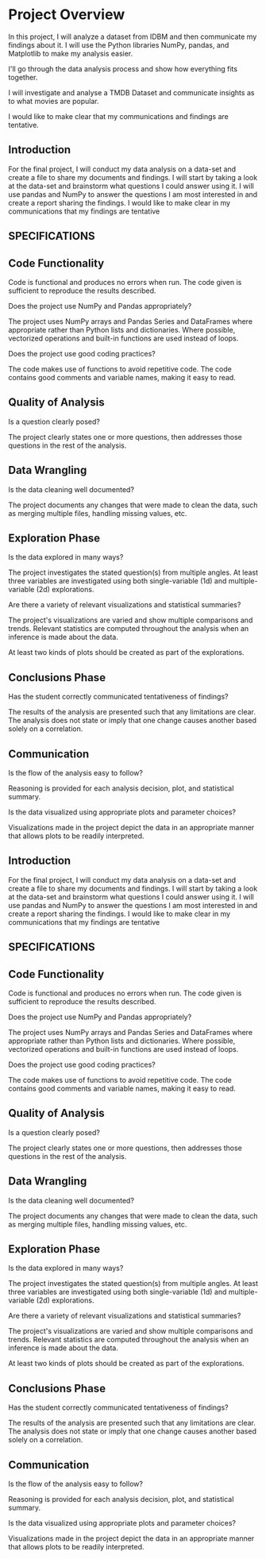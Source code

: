 # Project Overview

In this project, I will analyze a dataset from IDBM and then communicate my findings about it. I will use the Python libraries NumPy, pandas, and Matplotlib to make my analysis easier.

I'll go through the data analysis process and show how everything fits together.

I will investigate and analyse a TMDB Dataset and communicate insights as to what movies are popular.

I would like to make clear that my communications and findings are tentative.

## Introduction

For the final project, I will conduct my data analysis on a data-set and create a file to share my documents and findings. I will start by taking a look at the data-set and brainstorm what questions I could answer using it. I will use pandas and NumPy to answer the questions I am most interested in and create a report sharing the findings. I would like to make clear in my communications that my findings are tentative

## SPECIFICATIONS

## Code Functionality

Code is functional and produces no errors when run. The code given is sufficient to reproduce the results described.

Does the project use NumPy and Pandas appropriately?

The project uses NumPy arrays and Pandas Series and DataFrames where appropriate rather than Python lists and dictionaries. Where possible, vectorized operations and built-in functions are used instead of loops.

Does the project use good coding practices?

The code makes use of functions to avoid repetitive code. The code contains good comments and variable names, making it easy to read.

## Quality of Analysis

Is a question clearly posed?

The project clearly states one or more questions, then addresses those questions in the rest of the analysis.

## Data Wrangling

Is the data cleaning well documented?

The project documents any changes that were made to clean the data, such as merging multiple files, handling missing values, etc.

## Exploration Phase

Is the data explored in many ways?

The project investigates the stated question(s) from multiple angles. At least three variables are investigated using both single-variable (1d) and multiple-variable (2d) explorations.

Are there a variety of relevant visualizations and statistical summaries?

The project's visualizations are varied and show multiple comparisons and trends. Relevant statistics are computed throughout the analysis when an inference is made about the data.

At least two kinds of plots should be created as part of the explorations.

## Conclusions Phase

Has the student correctly communicated tentativeness of findings?

The results of the analysis are presented such that any limitations are clear. The analysis does not state or imply that one change causes another based solely on a correlation.

## Communication

Is the flow of the analysis easy to follow?

Reasoning is provided for each analysis decision, plot, and statistical summary.

Is the data visualized using appropriate plots and parameter choices?

Visualizations made in the project depict the data in an appropriate manner that allows plots to be readily interpreted.


## Introduction

For the final project, I will conduct my data analysis on a data-set and create a file to share my documents and findings. I will start by taking a look at the data-set and brainstorm what questions I could answer using it. I will use pandas and NumPy to answer the questions I am most interested in and create a report sharing the findings. I would like to make clear in my communications that my findings are tentative

## SPECIFICATIONS

## Code Functionality

Code is functional and produces no errors when run. The code given is sufficient to reproduce the results described.

Does the project use NumPy and Pandas appropriately?

The project uses NumPy arrays and Pandas Series and DataFrames where appropriate rather than Python lists and dictionaries. Where possible, vectorized operations and built-in functions are used instead of loops.

Does the project use good coding practices?

The code makes use of functions to avoid repetitive code. The code contains good comments and variable names, making it easy to read.

## Quality of Analysis

Is a question clearly posed?

The project clearly states one or more questions, then addresses those questions in the rest of the analysis.

## Data Wrangling

Is the data cleaning well documented?

The project documents any changes that were made to clean the data, such as merging multiple files, handling missing values, etc.

## Exploration Phase

Is the data explored in many ways?

The project investigates the stated question(s) from multiple angles. At least three variables are investigated using both single-variable (1d) and multiple-variable (2d) explorations.

Are there a variety of relevant visualizations and statistical summaries?

The project's visualizations are varied and show multiple comparisons and trends. Relevant statistics are computed throughout the analysis when an inference is made about the data.

At least two kinds of plots should be created as part of the explorations.

## Conclusions Phase

Has the student correctly communicated tentativeness of findings?

The results of the analysis are presented such that any limitations are clear. The analysis does not state or imply that one change causes another based solely on a correlation.

## Communication

Is the flow of the analysis easy to follow?

Reasoning is provided for each analysis decision, plot, and statistical summary.

Is the data visualized using appropriate plots and parameter choices?

Visualizations made in the project depict the data in an appropriate manner that allows plots to be readily interpreted.
